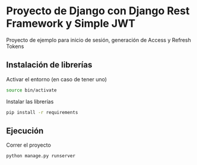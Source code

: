 # Proyecto de Django con Django Rest Framework y Simple JWT

Proyecto de ejemplo para inicio de sesión, generación de Access y Refresh Tokens

## Instalación de librerías

Activar el entorno (en caso de tener uno)

```bash
source bin/activate
```

Instalar las librerías

```bash
pip install -r requirements
```

## Ejecución

Correr el proyecto

```bash
python manage.py runserver
```
